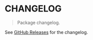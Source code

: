# CHANGELOG

> Package changelog.

See [GitHub Releases](https://github.com/stdlib-js/utils-do-while-each-right/releases) for the changelog.